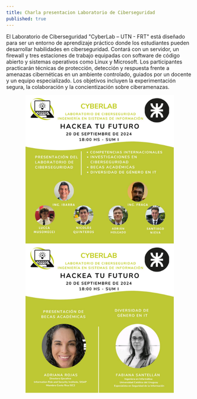 ```yaml
---
title: Charla presentacion Laboratorio de Ciberseguridad
published: true
---
```


El Laboratorio de Ciberseguridad "CyberLab – UTN - FRT" está diseñado para ser un entorno de aprendizaje práctico donde los estudiantes pueden desarrollar habilidades en ciberseguridad. Contará con un servidor, un firewall y tres estaciones de trabajo equipadas con software de código abierto y sistemas operativos como Linux y Microsoft. Los participantes practicarán técnicas de protección, detección y respuesta frente a amenazas cibernéticas en un ambiente controlado, guiados por un docente y un equipo especializado. Los objetivos incluyen la experimentación segura, la colaboración y la concientización sobre ciberamenazas.

<div style="text-align: center;">
    <img src="https://raw.githubusercontent.com/cyberlabutn/cyberlabutn.github.io/master/assets/banner1.jpeg" alt="Banner" width="400" height="400"/>
    <img src="https://raw.githubusercontent.com/cyberlabutn/cyberlabutn.github.io/master/assets/banner2.jpeg" alt="Banner" width="400" height="400"/>
</div>




